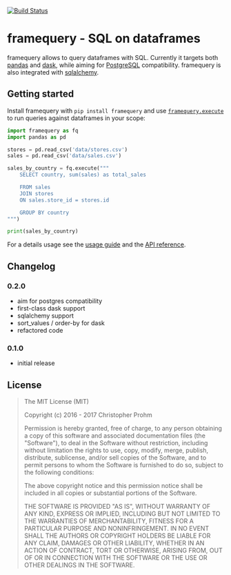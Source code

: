 [![Build Status](https://api.travis-ci.org/chmp/framequery.svg?branch=master)](https://travis-ci.org/chmp/framequery)

# framequery - SQL on dataframes 

framequery allows to query dataframes with SQL. Currently it targets both 
[pandas][] and [dask][], while aiming for [PostgreSQL][postgres] compatibility.
framequery is also integrated with [sqlalchemy][].

[dask]: dask.pydata.org
[pandas]: pandas.pydata.org
[postgres]: https://www.postgresql.org/
[sqlalchemy]: http://www.sqlalchemy.org/

## Getting started

Install framequery with `pip install framequery` and use 
[`framequery.execute`](docs/API.md#framequeryexecute) to run queries against
dataframes in your scope:

```python
import framequery as fq
import pandas as pd

stores = pd.read_csv('data/stores.csv')
sales = pd.read_csv('data/sales.csv')

sales_by_country = fq.execute("""
    SELECT country, sum(sales) as total_sales

    FROM sales
    JOIN stores
    ON sales.store_id = stores.id

    GROUP BY country
""")

print(sales_by_country)
```

For a details usage see the [usage guide](docs/Usage.md) and the 
[API reference](docs/API.md).

## Changelog

### 0.2.0

- aim for postgres compatibility
- first-class dask support
- sqlalchemy support
- sort_values / order-by for dask
- refactored code

### 0.1.0

- initial release


## License

>  The MIT License (MIT)
>
>  Copyright (c) 2016 - 2017 Christopher Prohm
>
>  Permission is hereby granted, free of charge, to any person obtaining a copy
>  of this software and associated documentation files (the "Software"), to
>  deal in the Software without restriction, including without limitation the
>  rights to use, copy, modify, merge, publish, distribute, sublicense, and/or
>  sell copies of the Software, and to permit persons to whom the Software is
>  furnished to do so, subject to the following conditions:
>
>  The above copyright notice and this permission notice shall be included in
>  all copies or substantial portions of the Software.
>
>  THE SOFTWARE IS PROVIDED "AS IS", WITHOUT WARRANTY OF ANY KIND, EXPRESS OR
>  IMPLIED, INCLUDING BUT NOT LIMITED TO THE WARRANTIES OF MERCHANTABILITY,
>  FITNESS FOR A PARTICULAR PURPOSE AND NONINFRINGEMENT. IN NO EVENT SHALL THE
>  AUTHORS OR COPYRIGHT HOLDERS BE LIABLE FOR ANY CLAIM, DAMAGES OR OTHER
>  LIABILITY, WHETHER IN AN ACTION OF CONTRACT, TORT OR OTHERWISE, ARISING
>  FROM, OUT OF OR IN CONNECTION WITH THE SOFTWARE OR THE USE OR OTHER
>  DEALINGS IN THE SOFTWARE.
